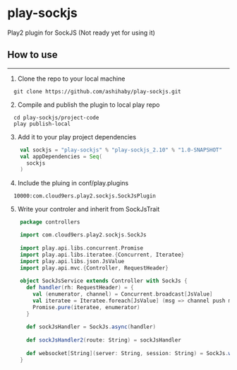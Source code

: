 play-sockjs
===========

Play2 plugin for SockJS (Not ready yet for using it)

## How to use
-------------

 1. Clone the repo to your local machine
```
  git clone https://github.com/ashihaby/play-sockjs.git
```
 2. Compile and publish the plugin to local play repo
```
  cd play-sockjs/project-code
  play publish-local
```
 3. Add it to your play project dependencies
```scala
	val sockjs = "play-sockjs" % "play-sockjs_2.10" % "1.0-SNAPSHOT"
	val appDependencies = Seq(
	  sockjs
	)
```
4. Include the pluing in conf/play.plugins
```
  10000:com.cloud9ers.play2.sockjs.SockJsPlugin
```
5. Write your controler and inherit from SockJsTrait
```scala
	package controllers

	import com.cloud9ers.play2.sockjs.SockJs
	
	import play.api.libs.concurrent.Promise
	import play.api.libs.iteratee.{Concurrent, Iteratee}
	import play.api.libs.json.JsValue
	import play.api.mvc.{Controller, RequestHeader}
	
	object SockJsService extends Controller with SockJs {
	  def handler(rh: RequestHeader) = {
	    val (enumerator, channel) = Concurrent.broadcast[JsValue]
	    val iteratee = Iteratee.foreach[JsValue] (msg => channel push msg)
	    Promise.pure(iteratee, enumerator)
	  }
	
	  def sockJsHandler = SockJs.async(handler)
	
	  def sockJsHandler2(route: String) = sockJsHandler
	
	  def websocket[String](server: String, session: String) = SockJs.websocket(handler)
	}
```

